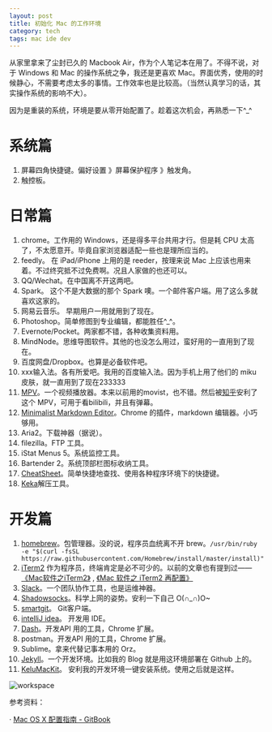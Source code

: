 ```yaml
---
layout: post
title: 初始化 Mac 的工作环境
category: tech
tags: mac ide dev 
---
```


从家里拿来了尘封已久的 Macbook Air，作为个人笔记本在用了。不得不说，对于 Windows 和 Mac 的操作系统之争，我还是更喜欢 Mac。界面优秀，使用的时候静心，不需要考虑太多的事情。工作效率也是比较高。（当然认真学习的话，其实操作系统的影响不大）。

因为是重装的系统，环境是要从零开始配置了。趁着这次机会，再熟悉一下^_^

# 系统篇

1. 屏幕四角快捷键。偏好设置 》屏幕保护程序 》触发角。
1. 触控板。 

# 日常篇
1. chrome。工作用的 Windows，还是得多平台共用才行。但是耗 CPU 太高了，不太愿意开。毕竟自家浏览器适配一些也是理所应当的。
1. feedly。 在 iPad/iPhone 上用的是 reeder，按理来说 Mac 上应该也用来着。不过终究抵不过免费啊。况且人家做的也还可以。
1. QQ/Wechat。在中国离不开这两吧。
1. Spark。 这个不是大数据的那个 Spark 噢。一个邮件客户端。用了这么多就喜欢这家的。
1. 网易云音乐。 早期用户一用就用到了现在。
1. Photoshop。简单修图到专业编辑，都能胜任^_^。
1. Evernote/Pocket。两家都不错，各种收集资料用。
1. MindNode。思维导图软件。其他的也没怎么用过，蛮好用的一直用到了现在。
1. 百度网盘/Dropbox。也算是必备软件吧。
1. xxx输入法。各有所爱吧。我用的百度输入法。因为手机上用了他们的 miku 皮肤，就一直用到了现在233333
1. [MPV][MPV]。一个视频播放器。本来以前用的movist，也不错。然后被[知乎][mpv_zhihu]安利了这个 MPV，可用于看bilibili，并且有弹幕。
1. [Minimalist Markdown Editor][mini]。Chrome 的插件，markdown 编辑器。小巧够用。
1. Aria2。下载神器（据说）。
1. filezilla。FTP 工具。
1. iStat Menus 5。系统监控工具。
1. Bartender 2。系统顶部栏图标收纳工具。
1. [CheatSheet][CheatSheet]。简单快捷地查找、使用各种程序环境下的快捷键。
1. [Keka][Keka]解压工具。



# 开发篇
1. [homebrew][homebrew]。包管理器。没的说，程序员血统离不开 brew。`/usr/bin/ruby -e "$(curl -fsSL https://raw.githubusercontent.com/Homebrew/install/master/install)"`
1. [iTerm2][iTerm2]
  作为程序员，终端肯定是必不可少的。以前的文章也有提到过——[《Mac软件之iTerm2》][iterm2_self] , [《Mac 软件之 iTerm2 再配置》][iterm2_self_2]
1. [Slack][slack]。一个团队协作工具，也是运维神器。
1. [Shadowsocks][Shadowsocks]。科学上网的姿势。安利一下自己 O(∩_∩)O~
1. [smartgit][smartgit]。 Git客户端。
1. [intelliJ idea][idea]。 开发用 IDE。
1. [Dash][Dash]。开发API 用的工具，Chrome 扩展。
1. postman。开发API 用的工具，Chrome 扩展。
1. Sublime。拿来代替记事本用的 Orz。
1. [Jekyll][jekyll]。一个开发环境。比如我的 Blog 就是用这环境部署在 Github 上的。
1. [KeluMacKit][KeluMacKit]。 安利我的开发环境一键安装系统。使用之后就是这样。


![workspace](http://ww4.sinaimg.cn/large/7b736eb7jw1fbgax1jmtbj21400p07l9.jpg)

参考资料：

· [Mac OS X 配置指南 - GitBook](https://www.gitbook.com/book/wild-flame/mac-os-x-setup-guide/details)

[iTerm2]: https://www.iterm2.com/
[iterm2_self]: {{site.url}}/software/2015/01/18/iterm2.html
[iterm2_self_2]: {{site.url}}/software/2015/01/25/iterm2-2.html
[MPV]: https://mpv.io/installation/
[mpv_zhihu]: https://www.zhihu.com/question/19552878
[smartgit]: http://www.syntevo.com/smartgit/
[Shadowsocks]: http://wechat.kelu.org
[slack]: https://slack.com
[homebrew]: http://brew.sh
[idea]: http://www.jetbrains.com/idea
[jekyll]: http://jekyllcn.com
[mini]: {{site.url}}/software/2016/02/14/markdown-editor-on-Windows.html
[KeluMacKit]: https://github.com/kelvinblood/KeluMacKit
[Dash]: https://kapeli.com/dash 
[CheatSheet]: https://www.mediaatelier.com/CheatSheet/
[Keka]: http://www.kekaosx.com/zh-cn/